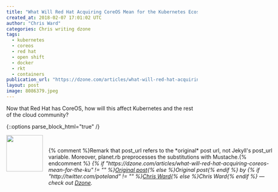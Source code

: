 ```yaml
---
title: "What Will Red Hat Acquiring CoreOS Mean for the Kubernetes Ecosystem?"
created_at: 2018-02-07 17:01:02 UTC
author: "Chris Ward"
categories: Chris writing dzone
tags: 
  - kubernetes
  - coreos
  - red hat
  - open shift
  - docker
  - rkt
  - containers
publication_url: "https://dzone.com/articles/what-will-red-hat-acquiring-coreos-mean-for-the-ku"
layout: post
image: 8086379.jpeg
---
```

Now that Red Hat has CoreOS, how will this affect Kubernetes and the rest of the cloud community?


{::options parse_block_html="true" /}
<div class="author">
   <img src="http://www.rss-specifications.com/rss-spec-rss.gif" style="width: 96px; height: 96;">
   <span style="position: absolute; padding: 32px 15px;">{% comment %}Remark that post_url refers to the *original* post url, not Jekyll's post_url variable. Moreover, planet.rb preprocesses the substitutions with Mustache.{% endcomment %}
      <i>{% if "https://dzone.com/articles/what-will-red-hat-acquiring-coreos-mean-for-the-ku" != "" %}<a href="https://dzone.com/articles/what-will-red-hat-acquiring-coreos-mean-for-the-ku">Original post</a>{% else %}Original post{% endif %} by {% if "http://twitter.com/poteland" != "" %}<a href="http://twitter.com/poteland">Chris Ward</a>{% else %}Chris Ward{% endif %} &mdash; check out <a href="https://dzone.com">Dzone</a>.</i>
  </span>
</div>
